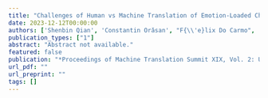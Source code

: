 ```yaml
---
title: "Challenges of Human vs Machine Translation of Emotion-Loaded Chinese Microblog Texts"
date: 2023-12-12T00:00:00
authors: ['Shenbin Qian', 'Constantin Orǎsan', "F{\\'e}lix Do Carmo", 'Diptesh Kanojia']
publication_types: ["1"]
abstract: "Abstract not available."
featured: false
publication: "*Proceedings of Machine Translation Summit XIX, Vol. 2: Users Track*"
url_pdf: ""
url_preprint: ""
tags: []
---
```

